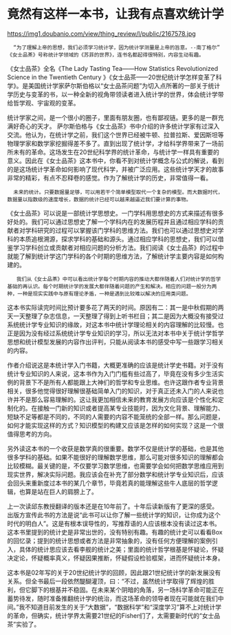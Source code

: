 # 竟然有这样一本书，让我有点喜欢统计学

https://img1.doubanio.com/view/thing_review/l/public/2167578.jpg

      “为了理解上帝的思想，我们必须学习统计学，因为统计学测量是上帝的旨意。--南丁格尔”
    《女士品茶》号称统计学领域的《苏菲的世界》，连书名都起得很特别，内容生动有趣。


《女士品茶》全名《The Lady Tasting Tea——How Statistics Revolutionized Science in the Twentieth Century 》《女士品茶——20世纪统计学怎样变革了科学》。是美国统计学家萨尔斯伯格以“女士品茶问题”为切入点所著的一部关于统计学历史与变革的书，以一种全新的视角带领读者进入统计学的世界，体会统计学带给哲学观、宇宙观的变革。

统计学家之间，是一个很小的圈子，里面有朋友圈，也有鄙视链。更多的是一群充满好奇心的天才。
萨尔斯伯格与《女士品茶》书中介绍的许多统计学家有过深入交流。他认为，在统计学之前，我们这个世界已经被牛顿、拉普拉斯、爱因斯坦等物理学家和数学家挖掘得差不多了。直到出现了统计学，才给科学界带来了一场前所未有的革命。这场发生在20世纪科学界的统计革命，与统计学一样具有重要的意义。因此在《女士品茶》这本书中，你看不到对统计学概念与公式的解说，看到的是这场统计学革命如何影响了现代科学，并被广泛应用。这些统计学天才的故事非常的精彩，有点不忍释卷的感觉。作为了解统计学的历史，非常值得一看。

      未来的统计。只要数据量足够，可以用若干个简单模型取代一个复杂的模型。而大数据时代，数据量以指数级的速度增长，数据的统计已经可以越来越逼近我们要计算的事物。

《女士品茶》可以说是一部统计学思想史。一门学科用思想史的方式来描述有很多好处的。我们可以通过思想史了解一个学科内在的发展历程并且通过相应学科的贡献者对学科研究的过程可以掌握该门学科的思维方法。我们也可以通过思想史对学科的本质追根溯源，探求学科的基础和源头。通过相应学科的思想史，我们可以借鉴学习学科创立或贡献者对相应问题的分析方法。我们阅读《女士品茶》的过程中就能了解到统计学这门学科的各个时期的思维方法，了解统计学主要内容是如何构建的。

       我们从《女士品茶》中可以看出统计学每个时期内容的推动大都伴随着人们对统计学的哲学基础的再认识。每个时期统计学的发展大都伴随着问题的产生和解决。相应的问题一般分为两种，一种是现实实践中与原有理论矛盾，一种是遇到比较难以解决的应用类问题。


这本书实际读完时间比预计要多花了两天的时间。原因有二：其一是中秋假期的两天一天整理了杂志信息，一天整理了得到上听书栏目；其二是因为大概没有接受过系统统计学专业知识的缘故，对这本书中统计学理论相关的内容理解的比较慢。也正是因为没有经过系统统计学专业知识的学习，所以无法对本书中关于统计学哲学思想和统计模型发展的内容作出评判，只能从阅读本书的感受中写一些跟学习相关的内容。

作者介绍说这是本统计学入门书籍，大概更准确的应该是统计学史书籍。对于没有统计专业知识的人来说，这本书作为入门门槛有些过高了，毕竟在没有多少生活实例的背景下不是所有人都能跟上大神们的哲学和专业思维。也许这跟作者专业背景相关，很多他觉得很好理解很基础简单入门的知识，对于真正还未入门的人来说也许并不是那么容易理解的。这让我更加相信未来的教育发展方向应该是个性化和定制化的。在接触一门新的知识或者提高某专业技能时，因为文化背景、理解能力、短缺不足等都是不同的，不同的人需要的内容不能笼统的全部一样。那么问题是，如何才能实现这样的方式？知识模型的构建又应该是怎样的如何实现？这是一个很值得思考的方向。

另外读这本书的一个收获是数学真的很重要。数学不仅是统计学的基础，也是其他很多学科的基础。如果不能很好的理解数学思维，那么可能对很多知识的理解都会比较模糊。最关键的是，不仅要学习数学思维，也需要学会如何把数学思维应用到现实世界，解决实际问题。我应该会在补充了部分数学和统计学专业知识后，应该会回头来重新度过本书的某几个章节，毕竟若真的能理解这些牛人底层的哲学逻辑，也算是站在巨人的肩膀上了。

上一次读邱东教授翻译的版本还是在10年前了。十年后读新版有了更深的感受。
出版方宣传此书的方法是说“此书可以让你了解一些统计学的知识，让你成为这个时代的明白人”。这是有根本误导性的，写推荐语的人应该根本没有读过这本书。
这本书里提到的统计史是非常出世的，没有特别有趣。有趣的统计史可以看看Box的回忆录；提到的统计思想或者方法是非常抽象的，没有任何方便理解的案例引入，具体的统计思应该去看李舰的统计之美；里面的统计哲学根基是怀疑论，怀疑决定论，怀疑概率真义，怀疑因果推断，怀疑假设检验框架，进而怀疑统计本身。

这本书是02年写的关于20世纪统计学的回顾，因此跟21世纪统计学的新发展没有关系。但全书最后一段依然醍醐灌顶，曰：“不过，虽然统计学取得了辉煌的胜利，但它脚下的根基并不稳固。在未来某个阴暗的角落，另一场科学革命可能正在蓄势待发，随时准备推翻统计学的统治，而这场革命的领导者现在可能就在我们中间。”我不知道目前发生的关于“大数据”，“数据科学”和“深度学习”算不上对统计学的革命，但确实，统计学界太需要21世纪的Fisher们了，太需要新时代的“女士品茶”实验了。